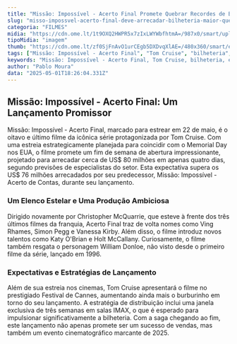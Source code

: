 ```yaml
---
title: "Missão: Impossível - Acerto Final Promete Quebrar Recordes de Bilheteria em Sua Estreia"
slug: "misso-impossvel-acerto-final-deve-arrecadar-bilheteria-maior-que-o-anterior"
categoria: "FILMES"
midia: "https://cdn.ome.lt/1t9OXQ2HWPR5x7zIxLWYWbfhtmA=/987x0/smart/uploads/conteudo/fotos/missao-impossivel-8-bilheteria.png"
tipoMidia: "imagem"
thumb: "https://cdn.ome.lt/zf0SjFnAvO1urCEgb5DXDvqXlAE=/480x360/smart/extras/conteudos/missao-impossivel-8-capa.jpg"
tags: ["Missão: Impossível - Acerto Final", "Tom Cruise", "bilheteria", "estreia de filme", "cinema", "filme de ação"]
keywords: "Missão: Impossível - Acerto Final, Tom Cruise, bilheteria, estreia de filme, cinema, filme de ação"
author: "Pablo Moura"
data: "2025-05-01T18:26:04.331Z"
---
```


## Missão: Impossível - Acerto Final: Um Lançamento Promissor

Missão: Impossível - Acerto Final, marcado para estrear em 22 de maio, é o oitavo e último filme da icônica série protagonizada por Tom Cruise. Com uma estreia estrategicamente planejada para coincidir com o Memorial Day nos EUA, o filme promete um fim de semana de abertura impressionante, projetado para arrecadar cerca de US$ 80 milhões em apenas quatro dias, segundo previsões de especialistas do setor. Esta expectativa supera os US$ 76 milhões arrecadados por seu predecessor, Missão: Impossível - Acerto de Contas, durante seu lançamento.

### Um Elenco Estelar e Uma Produção Ambiciosa

Dirigido novamente por Christopher McQuarrie, que esteve à frente dos três últimos filmes da franquia, Acerto Final traz de volta nomes como Ving Rhames, Simon Pegg e Vanessa Kirby. Além disso, o filme introduz novos talentos como Katy O'Brian e Holt McCallany. Curiosamente, o filme também resgata o personagem William Donloe, não visto desde o primeiro filme da série, lançado em 1996.

### Expectativas e Estratégias de Lançamento

Além de sua estreia nos cinemas, Tom Cruise apresentará o filme no prestigiado Festival de Cannes, aumentando ainda mais o burburinho em torno do seu lançamento. A estratégia de distribuição inclui uma janela exclusiva de três semanas em salas IMAX, o que é esperado para impulsionar significativamente a bilheteria. Com a saga chegando ao fim, este lançamento não apenas promete ser um sucesso de vendas, mas também um evento cinematográfico marcante de 2025.